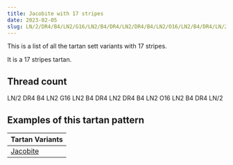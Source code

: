 ```yaml
---
title: Jacobite with 17 stripes
date: 2023-02-05
slug: LN/2/DR4/B4/LN2/G16/LN2/B4/DR4/LN2/DR4/B4/LN2/O16/LN2/B4/DR4/LN/2
---
```

This is a list of all the tartan sett variants with 17 stripes.

It is a 17 stripes tartan.


## Thread count
LN/2 DR4 B4 LN2 G16 LN2 B4 DR4 LN2 DR4 B4 LN2 O16 LN2 B4 DR4 LN/2

## Examples of this tartan pattern

| Tartan Variants |
|---------------|
| [Jacobite](/variants/ln/2/dr4/b4/ln2/g16/ln2/b4/dr4/ln2/dr4/b4/ln2/o16/ln2/b4/dr4/ln/2-b304080-dr900030-g008000-lne0e0e0-off8500)||
